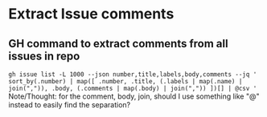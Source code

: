 # Extract Issue comments
## GH command to extract comments from all issues in repo
`gh issue list -L 1000 --json number,title,labels,body,comments --jq ' sort_by(.number) | map([ .number, .title, (.labels | map(.name) | join(",")), .body, (.comments
 | map(.body) | join(",")) ])[] | @csv '`
Note/Thought: for the comment, body, join, should I use something like "@" instead to easily find the separation?
